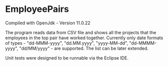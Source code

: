 # EmployeePairs

Compiled with OpenJdk - Version 11.0.22

The program reads data from CSV file and shows all the projects that the employees in the top pair have worked together. Currently only date formats of types - "dd-MMM-yyyy", "dd.MM.yyyy", "yyyy-MM-dd",
			"dd-MMMM-yyyy", "dd/MM/yyyy" - are supported. The list can be later extended.

   Unit tests were designed to be runnable via the Eclipse IDE.
